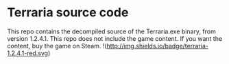 Terraria source code
=====
This repo contains the decompiled source of the Terraria.exe binary, from version 1.2.4.1.
This repo does not include the game content.
If you want the content, buy the game on Steam.
!(http://img.shields.io/badge/terraria-1.2.4.1-red.svg)
